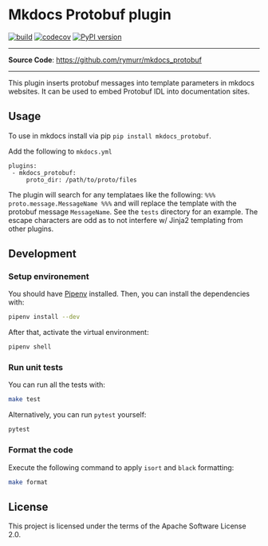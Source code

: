 # Mkdocs Protobuf plugin

<p align="center">
    <em></em>
</p>

[![build](https://github.com/rymurr/mkdocs_protobuf/workflows/Build/badge.svg)](https://github.com/rymurr/mkdocs_protobuf/actions)
[![codecov](https://codecov.io/gh/rymurr/mkdocs_protobuf/branch/master/graph/badge.svg)](https://codecov.io/gh/rymurr/mkdocs_protobuf)
[![PyPI version](https://badge.fury.io/py/mkdocs_protobuf.svg)](https://badge.fury.io/py/mkdocs_protobuf)

---

**Source Code**: <a href="https://github.com/rymurr/mkdocs_protobuf" target="_blank">https://github.com/rymurr/mkdocs_protobuf</a>

---

This plugin inserts protobuf messages into template parameters in mkdocs websites. It can be
used to embed Protobuf IDL into documentation sites.

## Usage

To use in mkdocs install via pip `pip install mkdocs_protobuf`.

Add the following to `mkdocs.yml`

```
plugins:
 - mkdocs_protobuf:
     proto_dir: /path/to/proto/files
```

The plugin will search for any templataes like the following: `%%% proto.message.MessageName %%%`
and will replace the template with the protobuf message `MessageName`. See the `tests` directory
for an example. The escape characters are odd as to not interfere w/ Jinja2 templating from other plugins.


## Development

### Setup environement

You should have [Pipenv](https://pipenv.readthedocs.io/en/latest/) installed. Then, you can install the dependencies with:

```bash
pipenv install --dev
```

After that, activate the virtual environment:

```bash
pipenv shell
```

### Run unit tests

You can run all the tests with:

```bash
make test
```

Alternatively, you can run `pytest` yourself:

```bash
pytest
```

### Format the code

Execute the following command to apply `isort` and `black` formatting:

```bash
make format
```

## License

This project is licensed under the terms of the Apache Software License 2.0.
